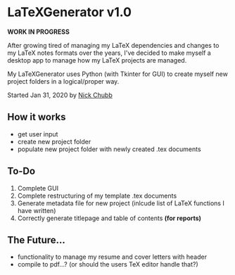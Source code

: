 # LaTeXGenerator v1.0

**WORK IN PROGRESS**

After growing tired of managing my LaTeX dependencies and changes to my LaTeX notes formats over the years, I've decided to make myself a desktop app to manage how my LaTeX projects are managed.

My LaTeXGenerator uses Python (with Tkinter for GUI) to create myself new project folders in a logical/proper way.

Started Jan 31, 2020 by [Nick Chubb](http://nchubb.com)

## How it works

* get user input
* create new project folder
* populate new project folder with newly created .tex documents

## To-Do

1) Complete GUI
2) Complete restructuring of my template .tex documents
3) Generate metadata file for new project (inlcude list of LaTeX functions I have written)
4) Correctly generate titlepage and table of contents **(for reports)**

## The Future...

* functionality to manage my resume and cover letters with header
* compile to pdf...? (or should the users TeX editor handle that?)